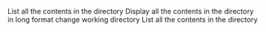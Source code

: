 List all the contents in the directory
Display all the contents in the directory in long format
change working directory
List all the contents in the directory
